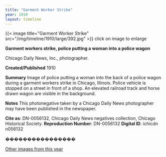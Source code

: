 ```yaml
---
title: "Garment Worker Strike"
year: 1910
layout: timeline
---
```


{{< image title="Garment Worker Strike" src="/img/timeline/1910/large/392.jpg" >}}
click on image to enlarge

__**Garment workers strike, police putting a woman into a police wagon**__

Chicago Daily News, Inc., photographer.

**Created/Published**
1910

**Summary**
Image of police putting a woman into the back of a police wagon during a garment workers strike in Chicago, Illinois. Police vehicle is stopped on a street in front of a shop. An elevated railroad track and horse drawn wagon are visible in the background.

**Notes**
This photonegative taken by a Chicago Daily News photographer may have been published in the newspaper.

__Cite as__: DN-0056132, Chicago Daily News negatives collection, Chicago Historical Society.
__Reproduction Number__: DN-0056132
__Digital ID__: ichicdn n056132

����������������   

[Other images from this year](/historical/timeline/1910)